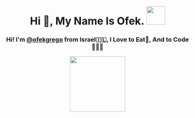 
<h1 align="center">Hi 👋, My Name Is Ofek.  <img height="50" width="50" src="https://cdn3.emoji.gg/emojis/8770-burger.gif"></h1>

<h3 align="center">Hi! I'm <a href="https://github.com/ofekgrego">@ofekgrego</a> from Israel🇮🇱, I Love to Eat🍟, And to Code👨🏼‍💻</h3>


<p align="center">
  <img height= "150" src="https://github-readme-stats.vercel.app/api?username=ofekgrego&theme=dark&show_icons=true&include_all_commits=true" />
</p>

<!--
**ofekgrego/ofekgrego** is a ✨ _special_ ✨ repository because its `README.md` (this file) appears on your GitHub profile.

Here are some ideas to get you started:

- 🔭 I’m currently working on ...
- 🌱 I’m currently learning ...
- 👯 I’m looking to collaborate on ...
- 🤔 I’m looking for help with ...
- 💬 Ask me about ...
- 📫 How to reach me: ...
- 😄 Pronouns: ...
- ⚡ Fun fact: ...
-->

